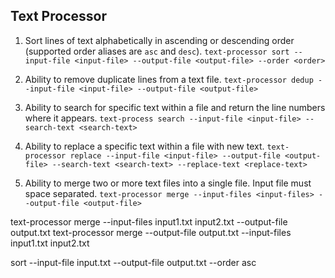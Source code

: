 ## Text Processor

1. Sort lines of text alphabetically in ascending or descending order (supported order aliases are `asc` and `desc`).
   `text-processor sort --input-file <input-file> --output-file <output-file> --order <order>`

2. Ability to remove duplicate lines from a text file.
   `text-processor dedup --input-file <input-file> --output-file <output-file>`

3. Ability to search for specific text within a file and return the line numbers where it appears.
   `text-process search --input-file <input-file> --search-text <search-text>`

4. Ability to replace a specific text within a file with new text.
   `text-processor replace --input-file <input-file> --output-file <output-file> --search-text <search-text> --replace-text <replace-text>`

5. Ability to merge two or more text files into a single file. Input file must space separated.
   `text-processor merge --input-files <input-files> --output-file <output-file>`

text-processor merge --input-files input1.txt input2.txt --output-file output.txt
text-processor merge --output-file output.txt --input-files input1.txt input2.txt


sort --input-file input.txt --output-file output.txt --order asc
